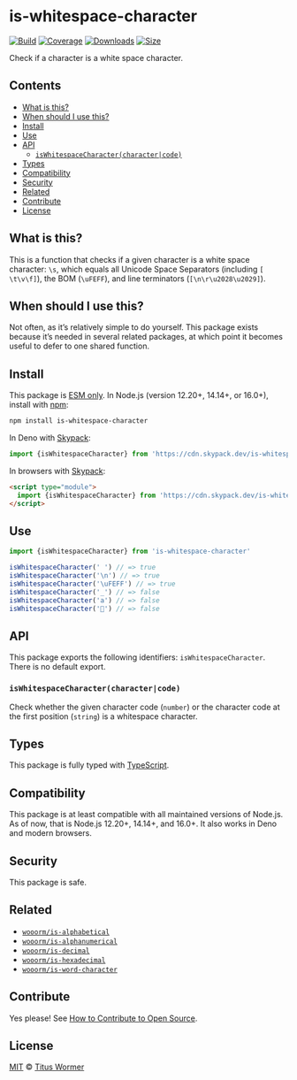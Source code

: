# is-whitespace-character

[![Build][build-badge]][build]
[![Coverage][coverage-badge]][coverage]
[![Downloads][downloads-badge]][downloads]
[![Size][size-badge]][size]

Check if a character is a white space character.

## Contents

*   [What is this?](#what-is-this)
*   [When should I use this?](#when-should-i-use-this)
*   [Install](#install)
*   [Use](#use)
*   [API](#api)
    *   [`isWhitespaceCharacter(character|code)`](#iswhitespacecharactercharactercode)
*   [Types](#types)
*   [Compatibility](#compatibility)
*   [Security](#security)
*   [Related](#related)
*   [Contribute](#contribute)
*   [License](#license)

## What is this?

This is a function that checks if a given character is a white space character:
`\s`, which equals all Unicode Space Separators (including `[ \t\v\f]`), the BOM
(`\uFEFF`), and line terminators (`[\n\r\u2028\u2029]`).

## When should I use this?

Not often, as it’s relatively simple to do yourself.
This package exists because it’s needed in several related packages, at which
point it becomes useful to defer to one shared function.

## Install

This package is [ESM only][esm].
In Node.js (version 12.20+, 14.14+, or 16.0+), install with [npm][]:

```sh
npm install is-whitespace-character
```

In Deno with [Skypack][]:

```js
import {isWhitespaceCharacter} from 'https://cdn.skypack.dev/is-whitespace-character@2?dts'
```

In browsers with [Skypack][]:

```html
<script type="module">
  import {isWhitespaceCharacter} from 'https://cdn.skypack.dev/is-whitespace-character@2?min'
</script>
```

## Use

```js
import {isWhitespaceCharacter} from 'is-whitespace-character'

isWhitespaceCharacter(' ') // => true
isWhitespaceCharacter('\n') // => true
isWhitespaceCharacter('\uFEFF') // => true
isWhitespaceCharacter('_') // => false
isWhitespaceCharacter('a') // => false
isWhitespaceCharacter('💩') // => false
```

## API

This package exports the following identifiers: `isWhitespaceCharacter`.
There is no default export.

### `isWhitespaceCharacter(character|code)`

Check whether the given character code (`number`) or the character code at the
first position (`string`) is a whitespace character.

## Types

This package is fully typed with [TypeScript][].

## Compatibility

This package is at least compatible with all maintained versions of Node.js.
As of now, that is Node.js 12.20+, 14.14+, and 16.0+.
It also works in Deno and modern browsers.

## Security

This package is safe.

## Related

*   [`wooorm/is-alphabetical`](https://github.com/wooorm/is-alphabetical)
*   [`wooorm/is-alphanumerical`](https://github.com/wooorm/is-alphanumerical)
*   [`wooorm/is-decimal`](https://github.com/wooorm/is-decimal)
*   [`wooorm/is-hexadecimal`](https://github.com/wooorm/is-hexadecimal)
*   [`wooorm/is-word-character`](https://github.com/wooorm/is-word-character)

## Contribute

Yes please!
See [How to Contribute to Open Source][contribute].

## License

[MIT][license] © [Titus Wormer][author]

<!-- Definitions -->

[build-badge]: https://github.com/wooorm/is-whitespace-character/workflows/main/badge.svg

[build]: https://github.com/wooorm/is-whitespace-character/actions

[coverage-badge]: https://img.shields.io/codecov/c/github/wooorm/is-whitespace-character.svg

[coverage]: https://codecov.io/github/wooorm/is-whitespace-character

[downloads-badge]: https://img.shields.io/npm/dm/is-whitespace-character.svg

[downloads]: https://www.npmjs.com/package/is-whitespace-character

[size-badge]: https://img.shields.io/bundlephobia/minzip/is-whitespace-character.svg

[size]: https://bundlephobia.com/result?p=is-whitespace-character

[npm]: https://docs.npmjs.com/cli/install

[skypack]: https://www.skypack.dev

[license]: license

[author]: https://wooorm.com

[esm]: https://gist.github.com/sindresorhus/a39789f98801d908bbc7ff3ecc99d99c

[typescript]: https://www.typescriptlang.org

[contribute]: https://opensource.guide/how-to-contribute/
